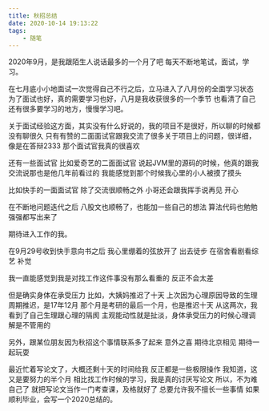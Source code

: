 ```yaml
---
title: 秋招总结
date: 2020-10-14 19:13:22
tags:
	- 随笔
---
```


2020年9月，是我跟陌生人说话最多的一个月了吧
每天不断地笔试，面试，学习。

<!--more-->

在七月底小小地面试一次觉得自己不行之后，立马进入了八月份的全面学习状态
为了面试也好，真的需要学习也好，八月是我收获很多的一个季节
也看清了自己还有很多要学习的地方，慢慢学习吧。

关于面试经验这方面，其实没有什么好说的，我的项目不是很好，所以聊的时候都没有聊很久
只有有赞的二面面试官跟我交流了很多关于项目上的问题，很详细，像是在答辩2333
那个面试官我真的很喜欢

还有一些面试官
比如爱奇艺的二面面试官
说起JVM里的源码的时候，他真的跟我交流说那也是他几年前看过的
我能感觉到那个时候我心里的小人被摸了摸头

比如快手的一面面试官
除了交流很顺畅之外
小哥还会跟我挥手说再见
开心

在不断地问题迭代之后
八股文也顺畅了，也能加一些自己的想法
算法代码也勉勉强强都写出来了

期待进入工作的我。

在9月29号收到快手意向书之后
我心里绷着的弦放开了
出去徒步
在宿舍看剧看综艺
补觉

我一直能感觉到我是对找工作这件事没有那么看重的
反正不会太差

但是确实身体在承受压力
比如，大姨妈推迟了十天
上次因为心理原因导致的生理周期推迟，是17年12月
那个月是考研的最后一个月，也是推迟十天
从这两次，我看到了自己生理跟心理的隔阂
主观能动性就是扯淡，身体承受压力的时候心理调解是不管用的

另外，跟某位朋友因为秋招这个事情联系多了起来
意外之喜
期待北京相见
期待一起玩耍

最近忙着写论文了，大概还剩十天的时间给我
反正都是一些极限操作
我知道，这又是要努力的半个月
相比找工作时候的学习，我是真的讨厌写论文
所以，不为难自己了
就把写论文当作一门考查课，及格就好了
总要允许我不擅长一些事情
如果顺利毕业，会写一个2020总结的。